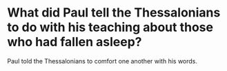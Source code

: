 # What did Paul tell the Thessalonians to do with his teaching about those who had fallen asleep?

Paul told the Thessalonians to comfort one another with his words.
